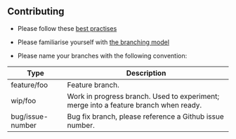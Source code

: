 ## Contributing

* Please follow these [best practises](git-practises)
* Please familiarise yourself with [the branching model](git-model)

* Please name your branches with the following convention:

<table>
  <thead>
    <tr>
      <th>
        Type
      </th>
      <th>
        Description
      </th>
    </tr>
  </thead>

  <tr>
    <td>
      feature/foo
    </td>
    <td>
      Feature branch.
    </td>
  </tr>

  <tr>
    <td>
      wip/foo
    </td>
    <td>
      Work in progress branch. Used to experiment; merge into a feature branch
      when ready.
    </td>
  </tr>

  <tr>
    <td>
      bug/issue-number
    </td>
    <td>
      Bug fix branch, please reference a Github issue number.
    </td>
  </tr>
</table>

[git-model]: https://nvie.com/posts/a-successful-git-branching-model/
[git-practises]: https://programmerfriend.com/git-best-practices/
